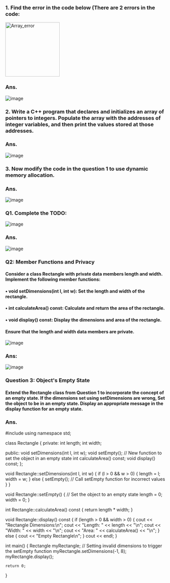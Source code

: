 
### 1. Find the error in the code below (There are 2 errors in the code: 

 <img width="170" alt="Array_error" src="https://github.com/pratham-garg-456/OOP244_SLG/assets/81003075/e71b01c3-d976-4058-8d84-d019aaec6fec">

### Ans. 
![image](https://github.com/pratham-garg-456/OOP244_SLG/assets/81003075/b44b267f-5a94-4e69-baf3-7a5badc0e86b)


### 2. Write a C++ program that declares and initializes an array of pointers to integers. Populate the array with the addresses of integer variables, and then print the values stored at those addresses. 
### Ans.  
![image](https://github.com/pratham-garg-456/OOP244_SLG/assets/81003075/88dfe55e-6908-476f-9d36-73a57b4da5b6)

 

### 3. Now modify the code in the question 1 to use dynamic memory allocation. 
### Ans.  
![image](https://github.com/pratham-garg-456/OOP244_SLG/assets/81003075/437fcff0-77f3-4362-a9e2-5bb13a5501aa)


### Q1. Complete the TODO:
 ![image](https://github.com/pratham-garg-456/OOP244_SLG/assets/81003075/f204d2c7-eae4-412e-87ca-69c8b06fa310)


### Ans.  
![image](https://github.com/pratham-garg-456/OOP244_SLG/assets/81003075/d2b1c495-d18e-4750-b9b2-9f3b84229468)

### Q2: Member Functions and Privacy
#### Consider a class Rectangle with private data members length and width. Implement the following member functions:
#### •	void setDimensions(int l, int w): Set the length and width of the rectangle.
#### •	int calculateArea() const: Calculate and return the area of the rectangle.
#### •	void display() const: Display the dimensions and area of the rectangle.
#### Ensure that the length and width data members are private.
 ![image](https://github.com/pratham-garg-456/OOP244_SLG/assets/81003075/01479533-284a-4f32-9f9a-a5b91a74e3bf)


### Ans:
 ![image](https://github.com/pratham-garg-456/OOP244_SLG/assets/81003075/7d060e8e-2403-4dce-969f-ec4384d94d6a)

### Question 3: Object's Empty State
#### Extend the Rectangle class from Question 1 to incorporate the concept of an empty state. If the dimensions set using setDimensions are wrong, Set the object to be in an empty state. Display an appropriate message in the display function for an empty state.

### Ans.
#include <iostream>
using namespace std;

class Rectangle {
private:
    int length;
    int width;

public:
    void setDimensions(int l, int w);
    void setEmpty();  // New function to set the object in an empty state
    int calculateArea() const;
    void display() const;
};

void Rectangle::setDimensions(int l, int w) {
    if (l > 0 && w > 0) {
        length = l;
        width = w;
    } else {
        setEmpty();  // Call setEmpty function for incorrect values
    }
}

void Rectangle::setEmpty() {
    // Set the object to an empty state
    length = 0;
    width = 0;
}

int Rectangle::calculateArea() const {
    return length * width;
}

void Rectangle::display() const {
    if (length > 0 && width > 0) {
        cout << "Rectangle Dimensions:\n";
        cout << "Length: " << length << "\n";
        cout << "Width: " << width << "\n";
        cout << "Area: " << calculateArea() << "\n";
    } else {
        cout << "Empty Rectangle\n";
    }
    cout << endl;
}

int main() {
    Rectangle myRectangle;
    // Setting invalid dimensions to trigger the setEmpty function
    myRectangle.setDimensions(-1, 8);
    myRectangle.display();

    return 0;
}



 

 

